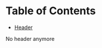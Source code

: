 <!-- mdtocstart -->

# Table of Contents

- [Header](#header)

<!-- mdtocend -->



No header anymore
